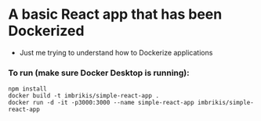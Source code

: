 # A basic React app that has been Dockerized

- Just me trying to understand how to Dockerize applications

### To run (make sure Docker Desktop is running):

```
npm install
docker build -t imbrikis/simple-react-app .
docker run -d -it -p3000:3000 --name simple-react-app imbrikis/simple-react-app
```

